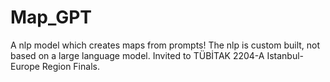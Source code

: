 # Map_GPT
A nlp model which creates maps from prompts!
The nlp is custom built, not based on a large language model. Invited to TÜBİTAK 2204-A Istanbul-Europe Region Finals.
